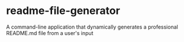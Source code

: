 # readme-file-generator
A command-line application that dynamically generates a professional README.md file from a user's input
